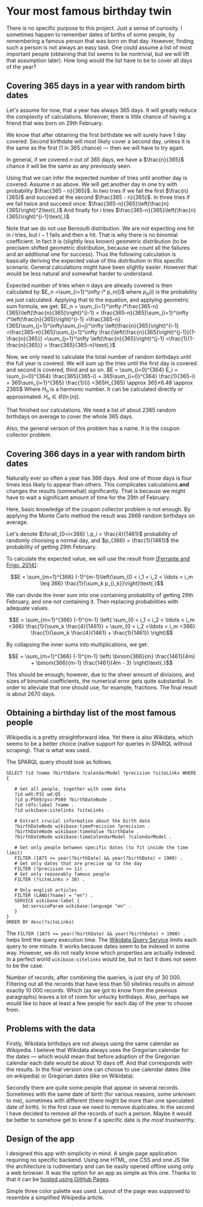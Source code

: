 ﻿# Your most famous birthday twin

There is no specific purpose to this project. Just a sense of curiosity. I sometimes happen to remember dates of births of some people, by remembering a famous person that was born on that day. However, finding such a person is not always an easy task. 
One could assume a list of most important people (obtaining that list seems to be nontrivial, but we will lift that assumption later). How long would the list have to be to cover all days of the year?

## Covering 365 days in a year with random birth dates

Let's assume for now, that a year has always 365 days. It will greatly reduce the complexity of calculations. Moreover, there is little chance of having a friend that was born on 29th February.

We know that after obtaining the first birthdate we will surely have $1$ day covered. Second birthdate will most likely cover a second day, unless it is the same as the first ($1$ in $365$ chance) — then we will have to try again.

In general, if we covered $n$ out of $365$ days, we have a $\frac{n}{365}$ chance it will be the same as any previously seen.

Using that we can infer the expected number of tries until another day is covered. Assume $n$ as above. We will get another day in one try with probability $\frac{365 - n}{365}$. In two tries if we fail the first $\frac{n}{365}$ and succeed at the second $\frac{365 - n}{365}$. In three tries if we fail twice and succeed once: $\frac{365-n}{365}\left(\frac{n}{365}\right)^2\text{.}$ And finally for $i$ tries $\frac{365-n}{365}\left(\frac{n}{365}\right)^{i-1}\text{.}$

Note that we do not use Bernoulli distribution. We are not expecting one hit in $i$ tries, but $i-1$ fails and then a hit. That is why there is no binomial coefficient. In fact it is (slightly less known) geometric distribution (to be precisem shifted geometric distribution, because we count all the failures and an additional one for success). Thus the following calculation is basically deriving the expected value of this distribution in this specific scenario. General calculations might have been slightly easier. However that would be less natural and somewhat harder to understand.

Expected number of tries when $n$ days are already covered is then calculated by $E_n =\sum_{i=1}^\infty i* p_n(i)$ where $p_n(i)$ is the probability we just calculated. Applying that to the equation, and applying geometric sum formula, we get:
$E_n = \sum_{i=1}^\infty i*\frac{365-n}{365}\left(\frac{n}{365}\right)^{i-1} = \frac{365-n}{365}\sum_{i=1}^\infty i*\left(\frac{n}{365}\right)^{i-1} =\frac{365-n}{365}\sum_{j=1}^\infty\sum_{i=j}^\infty \left(\frac{n}{365}\right)^{i-1} =\frac{365-n}{365}\sum_{j=1}^\infty \frac{\left(\frac{n}{365}\right)^{j-1}}{1- \frac{n}{365}} =\sum_{j=1}^\infty \left(\frac{n}{365}\right)^{j-1} =\frac{1}{1-\frac{n}{365}} = \frac{365}{365-n}\text{.}$

Now, we only need to calculate the total number of random birthdays until the full year is covered. We will sum up the tries until the first day is covered and second is covered, third and so on.
$E = \sum_{i=0}^{364} E_i = \sum_{i=0}^{364} \frac{365}{365-i} = 365\sum_{i=0}^{364} \frac{1}{365-i} = 365\sum_{i=1}^{365} \frac{1}{i} =365H_{365} \approx 365*6.48 \approx 2365$
Where $H_n$ is a harmonic number. It can be calculated directly or approximated: $H_n\in\Theta(\ln(n))$.

That finished our calculations. We need a list of about $2365$ random birthdays on average to cover the whole $365$ days.

Also, the general version of this problem has a name. It is the coupon collector problem.

## Covering 366 days in a year with random birth dates

Naturally ever so often a year has $366$ days. And one of those days is four times less likely to appear than others. This complicates calculations **and** changes the results (somewhat) significantly. That is because we might have to wait a significant amount of time for the 29th of February. 

Here, basic knowledge of the coupon collector problem is not enough. By applying the Monte Carlo method the result was $2666$ random birthdays on average.

Let's denote $\forall_{0<i<366} \ p_i = \frac{4}{1461}$ probability of randomly choosing a normal day, and $p_{366} = \frac{1}{1461}$ the probability of getting 29th February.

To calculate the expected value, we will use the result from [[Ferrante and Frigo, 2014]](https://www.researchgate.net/publication/232028148_A_note_on_the_coupon_-_collector's_problem_with_multiple_arrivals_andthe_random_sampling#pfe):

$$E = \sum_{m=1}^{366} (-1)^{m-1}\left(\sum_{0 < i_1 < i_2 < \ldots < i_m \leq 366} \frac{1}{\sum_k p_{i_k}}\right)\text{.}$$

We can divide the inner sum into one containing probability of getting 29th February, and one not containing it. Then replacing probabilities with adequate values.

$$E = \sum_{m=1}^{366} (-1)^{m-1} \left( \sum_{0 < i_1 < i_2 < \ldots < i_m <366} \frac{1}{\sum_k \frac{4}{1461}} + \sum_{0 < i_2 <\ldots < i_m <366} \frac{1}{\sum_k \frac{4}{1461} + \frac{1}{1461}} \right)$$

By collapsing the inner sums into multiplications, we get:

$$E = \sum_{m=1}^{366} (-1)^{m-1} \left( \binom{366}{m} \frac{1461}{4m} + \binom{366}{m-1} \frac{1461}{4m - 3} \right)\text{.}$$

This should be enough; however, due to the sheer amount of divisions, and sizes of binomial coefficients, the numerical error gets quite substantial. In order to alleviate that one should use, for example, fractions. The final result is about 2670 days.

<!--
expected_value = sum(
    (-1)**(m-1) * 1461 * (comb(365, m-1)/Fraction(4*m - 3) + comb(365, m)/Fraction(4*m))
    for m in range(1, 365+1)
)
-->

## Obtaining a birthday list of the most famous people 

Wikipedia is a pretty straightforward idea. Yet there is also Wikidata, which seems to be a better choice (native support for queries in SPARQL without scraping). That is what was used.

The SPARQL query should look as follows.

```
SELECT ?id ?name ?birthDate ?calendarModel ?precision ?siteLinks WHERE {
   
   # Get all people, together with some data
   ?id wdt:P31 wd:Q5 .
   ?id p:P569/psv:P569 ?birthDateNode .
   ?id rdfs:label ?name .
   ?id wikibase:sitelinks ?siteLinks .

   # Extract crucial information about the birth date
   ?birthDateNode wikibase:timePrecision ?precision .
   ?birthDateNode wikibase:timeValue ?birthDate . 
   ?birthDateNode wikibase:timeCalendarModel ?calendarModel .

   # Get only people between specific dates (to fit inside the time limit)
   FILTER (1875 <= year(?birthDate) && year(?birthDate) < 1900) .
   # Get only dates that are precise up to the day
   FILTER (?precision >= 11) .
   # Get only reasonably famous people
   FILTER (?siteLinks > 30) .

   # Only english articles
   FILTER (LANG(?name) = "en") .
   SERVICE wikibase:label {
      bd:serviceParam wikibase:language "en" .
   }
}
ORDER BY desc(?siteLinks)
```   
The `FILTER (1875 <= year(?birthDate) && year(?birthDate) < 1900) .` helps limit the query execution time. The [Wikidata Query Service](https://query.wikidata.org/) limits each query to one minute. It works because dates seem to be indexed in some way. However, we do not really know which properties are actually indexed. In a perfect world `wikibase:sitelinks` would be, but in fact it does not seem to be the case.

Number of records, after combining the queries, is just shy of 30 000. Filtering out all the records that have less than 50 sitelinks results in almost exactly 10 000 records. Which (as we got to know from the previous paragraphs) leaves a lot of room for unlucky birthdays. Also, perhaps we would like to have at least a few people for each day of the year to choose from.

<!-- ## Turning query result into browser app readable data

At this point everything gets pretty straightforward. Assume we have one, maybe not sorted, SPARQL query result as a simple JSON.

Now I will quickly go through the code in query_to_js.py

* First few lines load the file and sort the result by *linkcount*. 
* Next we need to remove missing data — birth dates that are links are not valid, and extract day and month from the birth date. Note that when working on a live list, we need to go through it in reverse order. Otherwise we would be shifting indexes that have not yet been visited. 
* Next we will remove duplicates. The results are sorted, so it should be enough to go through the list, and remove any record that is the same as the previous one. This time we use a copy of the list, so there is no need of going in reverse order. There might be a potential problem with records that have the same *linkcount*. A secondary distinct sorting key should have been used.
* For each record in the sorted list, we create a key (being the birthday) and either create a new entry with a list containing the record, or we append the record to an existing list. Each time we create a list, we raise the counter to check our calculations and to be sure that we have covered everything.
* Finally the ready dictionary is written into a file.

Naturally, if we had more than one query, we need to join them together beforehand. -->

## Problems with the data

Firstly, Wikidata birthdays are not always using the same calendar as Wikipedia. I believe that Wikidata always uses the Gregorian calendar for the dates — which would mean that before adoption of the Gregorian calendar each date would be about 10 days off. And that corresponds with the results. In the final version one can choose to use calendar dates (like on wikipedia) or Gregorian dates (like on Wikidata).

Secondly there are quite some people that appear in several records. Sometimes with the same date of birth (for various reasons, some unknown to me), sometimes with different (there might be more than one speculated date of birth). In the first case we need to remove duplicates. In the second I have decided to remove all the records of such a person. Maybe it would be better to somehow get to know if a specific date is *the most trustworthy*.

## Design of the app

I designed this app with simplicity in mind. A single page application requiring no specific backend. Using one HTML, one CSS and one JS file the architecture is rudimentary and can be easily opened offline using only a web browser. It was the option for an app as simple as this one. Thanks to that it can be [hosted using GitHub Pages](https://tomaszorda.github.io/famous-birthday-twins/).

Simple three color palette was used. Layout of the page was supposed to resemble a simplified Wikipedia article.
